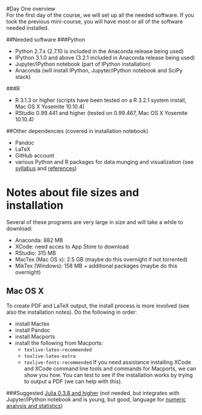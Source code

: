 #Day One overview  
For the first day of the course, we will set up all the needed software. If you took the previous mini-course, you will have most or all of the software needed installed.  

##Needed software
###Python
- Python 2.7.x (2.7.10 is included in the Anaconda release being used)  
- IPython 3.1.0 and above (3.2.1 included in Anaconda release being used)  
- Jupyter/IPython notebook (part of IPython installation)  
- Anaconda (will install IPython, Jupyter/IPython notebook and SciPy stack) 


###R
- R 3.1.3 or higher (scripts have been tested on a R 3.2.1 system install, Mac OS X Yosemite 10.10.4)  
- RStudio 0.99.441 and higher (tested on 0.99.467, Mac OS X Yosemite 10.10.4)  

##Other dependencies (covered in installation notebook)
- Pandoc  
- LaTeX  
- GitHub account
- various Python and R packages for data munging and visualization (see [syllabus](https://github.com/IRCS-analysis-mini-courses/reproducible-research/blob/master/SYLLABUS.md) and [references](https://github.com/IRCS-analysis-mini-courses/reproducible-research/blob/master/REFERENCES.md))

# Notes about file sizes and installation
Several of these programs are very large in size and will take a while to download:  
- Anaconda: 882 MB  
- XCode: need acces to App Store to download  
- RStudio: 315 MB  
- MacTex (Mac OS x): 2.5 GB (maybe do this overnight if not torrented)  
- MikTex (Windows): 158 MB + additional packages (maybe do this overnight)

## Mac OS X
To create PDF and LaTeX output, the install process is more involved (see also the installation notes).  Do the following in order:  
- install Mactex  
- install Pandoc  
- install Macports
- install the following from Macports:  
    + `texlive-latex-recommended`  
    + `texlive-latex-extra`  
    + `texlive-fonts-recommended`
If you need assistance installing XCode and XCode command line tools and commands for Macports, we can show you how.  You can test to see if the installation works by trying to output a PDF (we can help with this).

###Suggested
[Julia 0.3.8 and higher](http://julialang.org/) (not needed, but integrates with Jupyter/IPython notebook and is young, but good, language for [numeric analysis and statistics](http://juliastats.github.io/))  

